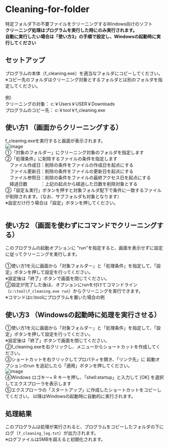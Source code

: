 # Cleaning-for-folder
特定フォルダ下の不要ファイルをクリーニングするWindows向けのソフト<BR>
<B>クリーニング処理はプログラムを実行した時にのみ実行されます。</B><BR>
<B>自動に実行したい場合は「使い方3」の手順で設定し、Windowsの起動時に実行してください</B><BR>

## セットアップ
プログラムの本体（f_cleaning.exe）を適当なフォルダにコピーしてください。<BR>
※コピー先のフォルダはクリーニング対象とするフォルダとは別のフォルダを指定してください。<BR>
<BR>
例）<BR>
クリーニングの対象： c:￥Users￥USER￥Downloads<BR>
プログラムのコピー先： c:￥tool￥f_cleaning.exe<BR>

## 使い方1 （画面からクリーニングする）
f_cleaning.exeを実行すると画面が表示されます。<BR>
![image](https://user-images.githubusercontent.com/54971000/210971248-ececdce1-b16f-450c-8390-d2617b0bb291.png)<BR>
①「対象のフォルダー」にクリーニング対象のフォルダを指定します<BR>
②「処理条件」に削除するファイルの条件を指定します<BR>
　ファイル作成日：削除の条件をファイルの作成日を起点にする<BR>
　ファイル更新日：削除の条件をファイルの更新日を起点にする<BR>
　ファイル参照日：削除の条件をファイルの最終アクセス日を起点にする<BR>
　経過日数　　　：上記の起点から経過した日数を削除対象とする<BR>
③「設定＆実行」ボタンを押すと対象フォルダ配下で条件に一致するファイルが削除されます。（なお、サブフォルダも対象となります）<BR>
※設定だけ行う場合は「設定」ボタンを押してください。<BR>
<BR>

## 使い方2 （画面を使わずにコマンドでクリーニングする）
このプログラムの起動オプションに "run"を指定すると、画面を表示せずに設定に従ってクリーニングを実行します。<BR>
<BR>
①使い方1を元に画面から「対象フォルダー」と「処理条件」を指定して、「設定」ボタンを押して設定を行ってください。<BR>
※設定後は「終了」ボタンで画面を閉じてください。<BR>
②設定が完了した後は、オプションにrunを付けてコマンドライン（`c:\tool\f_cleaning.exe run`）からクリーニングを実行できます。<BR>
※コマンドはc:\toolにプログラムを置いた場合の例
 
## 使い方3 （Windowsの起動時に処理を実行させる）
①使い方1を元に画面から「対象フォルダー」と「処理条件」を指定して、「設定」ボタンを押して設定を行ってください。<BR>
※設定後は「終了」ボタンで画面を閉じてください。<BR>
②f_cleaning.exeを右クリックし、メニューからショートカットを作成してください。<BR>
③ショートカットを右クリックしてプロパティを開き、「リンク先」に 起動オプションのrun を追記したら「適用」ボタンを押してください。<BR>
![image](https://user-images.githubusercontent.com/54971000/210976591-6a2464ab-0d33-447f-ac43-49a4ce2a1df5.png)<BR>
④Windows ロゴキー+ R キーを押し、「shell:startup」と入力して [OK] を選択してエクスプローラを表示します<BR>
⑤エクスプローラの「スタートアップ」に作成したショートカットをコピーしてください。
以降はWindowsの起動時に自動的に実行されます。

## 処理結果
このプログラムは処理が実行されると、プログラムをコピーしたフォルダの下にログ（`f_cleaning_log.txt`）が出力されます。<BR>
※ログファイルは5MBを超えると初期化されます。


 

